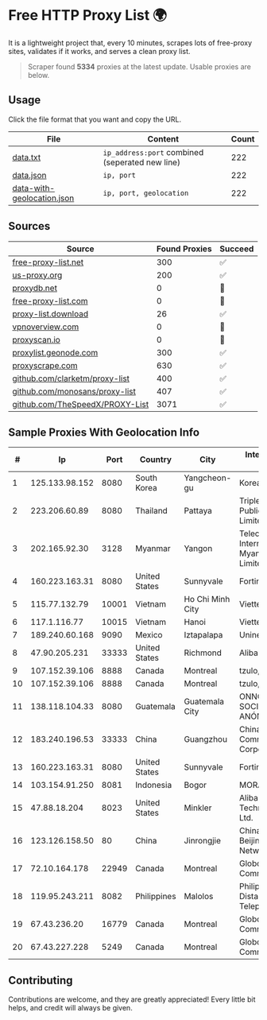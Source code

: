 
# Free HTTP Proxy List 🌍

It is a lightweight project that, every 10 minutes, scrapes lots of free-proxy sites, validates if it works, and serves a clean proxy list.


> Scraper found **5334** proxies at the latest update. Usable proxies are below.

## Usage

Click the file format that you want and copy the URL.


|File|Content|Count|
|----|-------|-----|
|[data.txt](https://raw.githubusercontent.com/themiralay/Proxy-List-World/master/data.txt)|`ip_address:port` combined (seperated new line)|222|
|[data.json](https://raw.githubusercontent.com/themiralay/Proxy-List-World/master/data.json)|`ip, port`|222|
|[data-with-geolocation.json](https://raw.githubusercontent.com/themiralay/Proxy-List-World/master/data-with-geolocation.json)|`ip, port, geolocation`|222|

## Sources

|Source|Found Proxies|Succeed|
|------|-------------|-------|
|[free-proxy-list.net](https://free-proxy-list.net)|300|✅|
|[us-proxy.org](https://www.us-proxy.org)|200|✅|
|[proxydb.net](http://proxydb.net)|0|🚫|
|[free-proxy-list.com](https://free-proxy-list.com/?page=&port=&type%5B%5D=http&type%5B%5D=https&up_time=0&search=Search)|0|🚫|
|[proxy-list.download](https://www.proxy-list.download/HTTP)|26|✅|
|[vpnoverview.com](https://vpnoverview.com/privacy/anonymous-browsing/free-proxy-servers)|0|🚫|
|[proxyscan.io](https://www.proxyscan.io)|0|🚫|
|[proxylist.geonode.com](https://proxylist.geonode.com/api/proxy-list?limit=300&page=1&sort_by=lastChecked&sort_type=desc&protocols=http,https)|300|✅|
|[proxyscrape.com](https://api.proxyscrape.com/v2/?request=displayproxies&protocol=http&timeout=10000&country=all&ssl=all&anonymity=all)|630|✅|
|[github.com/clarketm/proxy-list](https://raw.githubusercontent.com/clarketm/proxy-list/master/proxy-list-raw.txt)|400|✅|
|[github.com/monosans/proxy-list](https://raw.githubusercontent.com/monosans/proxy-list/main/proxies/http.txt)|407|✅|
|[github.com/TheSpeedX/PROXY-List](https://raw.githubusercontent.com/TheSpeedX/PROXY-List/master/http.txt)|3071|✅|


## Sample Proxies With Geolocation Info

|#|Ip|Port|Country|City|Internet Service Provider|
|-|--|----|-------|----|-------------------------|
|1|125.133.98.152|8080|South Korea|Yangcheon-gu|Korea Telecom|
|2|223.206.60.89|8080|Thailand|Pattaya|Triple T Broadband Public Company Limited|
|3|202.165.92.30|3128|Myanmar|Yangon|Telecom International Myanmar Company Limited|
|4|160.223.163.31|8080|United States|Sunnyvale|Fortinet Inc.|
|5|115.77.132.79|10001|Vietnam|Ho Chi Minh City|Viettel Group|
|6|117.1.116.77|10015|Vietnam|Hanoi|Viettel Corporation|
|7|189.240.60.168|9090|Mexico|Iztapalapa|Uninet S.A. de C.V.|
|8|47.90.205.231|33333|United States|Richmond|Alibaba.com LLC|
|9|107.152.39.106|8888|Canada|Montreal|tzulo, inc.|
|10|107.152.39.106|8888|Canada|Montreal|tzulo, inc.|
|11|138.118.104.33|8080|Guatemala|Guatemala City|ONNO NETWORKS, SOCIEDAD ANÓNIMA|
|12|183.240.196.53|33333|China|Guangzhou|China Mobile Communications Corporation|
|13|160.223.163.31|8080|United States|Sunnyvale|Fortinet Inc.|
|14|103.154.91.250|8081|Indonesia|Bogor|MORATELINDONAP|
|15|47.88.18.204|8023|United States|Minkler|Alibaba (US) Technology Co., Ltd.|
|16|123.126.158.50|80|China|Jinrongjie|China Unicom Beijing Province Network|
|17|72.10.164.178|22949|Canada|Montreal|GloboTech Communications|
|18|119.95.243.211|8082|Philippines|Malolos|Philippine Long Distance Telephone Co.|
|19|67.43.236.20|16779|Canada|Montreal|GloboTech Communications|
|20|67.43.227.228|5249|Canada|Montreal|GloboTech Communications|



## Contributing

Contributions are welcome, and they are greatly appreciated! Every
little bit helps, and credit will always be given.


